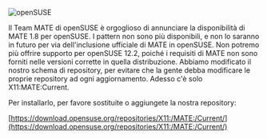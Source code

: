 <!-- 
.. link: 
.. description: 
.. tags: openSUSE
.. date: 2014/05/10 10:03:06
.. title: MATE in openSUSE
.. slug: 2014-05-10-mate-in-opensuse
.. author: Benjamin Denisart
-->

![openSUSE](/assets/img/blog/mate-opensuse-black-150x150.png)

Il Team MATE di openSUSE è orgoglioso di annunciare la disponibilità di MATE 1.8
per openSUSE. I pattern non sono più disponibili, e non lo saranno in futuro per via dell'inclusione ufficiale di MATE in openSUSE.
Non potremo più offrire supporto per openSUSE 12.2, poiché i requisiti di MATE non sono forniti nelle versioni corrette in quella distribuzione.
Abbiamo modificato il nostro schema di repository, per evitare che la gente debba modificare le proprie repository ad ogni aggiornamento. Adesso c'è solo X11:MATE:Current.

Per installarlo, per favore sostituite o aggiungete la nostra repository:

[https://download.opensuse.org/repositories/X11:/MATE:/Current/](https://download.opensuse.org/repositories/X11:/MATE:/Current/)
